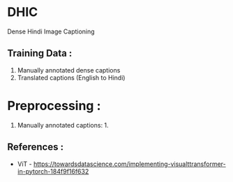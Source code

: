# DHIC
Dense Hindi Image Captioning

## Training Data :
1. Manually annotated dense captions
1. Translated captions (English to Hindi)

# Preprocessing :
1. Manually annotated captions:
	1. 

## References : 
* ViT - https://towardsdatascience.com/implementing-visualttransformer-in-pytorch-184f9f16f632

